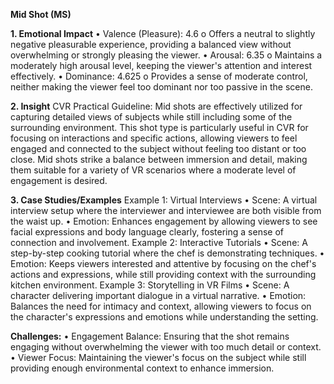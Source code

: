 **Mid Shot (MS)**

**1. Emotional Impact**
•	Valence (Pleasure): 4.6
o	Offers a neutral to slightly negative pleasurable experience, providing a balanced view without overwhelming or strongly pleasing the viewer.
•	Arousal: 6.35
o	Maintains a moderately high arousal level, keeping the viewer's attention and interest effectively.
•	Dominance: 4.625
o	Provides a sense of moderate control, neither making the viewer feel too dominant nor too passive in the scene.

**2. Insight**
CVR Practical Guideline: Mid shots are effectively utilized for capturing detailed views of subjects while still including some of the surrounding environment. This shot type is particularly useful in CVR for focusing on interactions and specific actions, allowing viewers to feel engaged and connected to the subject without feeling too distant or too close. Mid shots strike a balance between immersion and detail, making them suitable for a variety of VR scenarios where a moderate level of engagement is desired.

**3. Case Studies/Examples**
Example 1: Virtual Interviews
•	Scene: A virtual interview setup where the interviewer and interviewee are both visible from the waist up.
•	Emotion: Enhances engagement by allowing viewers to see facial expressions and body language clearly, fostering a sense of connection and involvement.
Example 2: Interactive Tutorials
•	Scene: A step-by-step cooking tutorial where the chef is demonstrating techniques.
•	Emotion: Keeps viewers interested and attentive by focusing on the chef's actions and expressions, while still providing context with the surrounding kitchen environment.
Example 3: Storytelling in VR Films
•	Scene: A character delivering important dialogue in a virtual narrative.
•	Emotion: Balances the need for intimacy and context, allowing viewers to focus on the character's expressions and emotions while understanding the setting.

**Challenges:**
•	Engagement Balance: Ensuring that the shot remains engaging without overwhelming the viewer with too much detail or context.
•	Viewer Focus: Maintaining the viewer's focus on the subject while still providing enough environmental context to enhance immersion.
